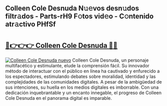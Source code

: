## Colleen Cole Desnuda N𝚞𝚎vos desn𝚞dos filtr𝚊dos - Parts-rH9 F𝚘tos vid𝚎o - C𝚘ntenido atr𝚊ctivo PHfSf

# <h2><a href="http://mb61zo7.tromn.icu/?c=Colleen+Cole+Desnuda">🔗👉👉👉 Colleen Cole Desnuda 🔗🔗</a></h2>

[![Colleen Cole Desnuda nuevo](https://i.imgur.com/pEAQMta.gif)](http://mb61zo7.tromn.icu/?c=Colleen+Cole+Desnuda)
Colleen Cole Desnuda, un personaje multifacético y estimulante, elude la comprensión fácil. Su innovador método de interactuar con el público en línea ha cautivado y enfurecido a los espectadores, estimulando debates sobre moralidad, identidad y las complejidades de las comunidades digitales. A pesar de la ambigüedad de sus intenciones, su huella en los medios digitales es imborrable. Con una dedicación inquebrantable y un encanto innegable, el progreso de Colleen Cole Desnuda en el panorama digital es imparable.
